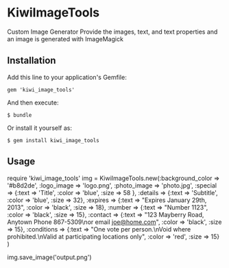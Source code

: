 # KiwiImageTools

Custom Image Generator
Provide the images, text, and text properties and an image is generated with ImageMagick

## Installation

Add this line to your application's Gemfile:

    gem 'kiwi_image_tools'

And then execute:

    $ bundle

Or install it yourself as:

    $ gem install kiwi_image_tools

## Usage

require 'kiwi_image_tools'
img = KiwiImageTools.new(:background_color => '#b8d2de', 
                         :logo_image => 'logo.png', 
                         :photo_image => 'photo.jpg', 
                         :special => {:text => 'Title', :color => 'blue', :size => 58 }, 
                         :details => {:text => 'Subtitle', :color => 'blue', :size => 32}, 
                         :expires => {:text => "Expires January 29th, 2013", :color => 'black', :size => 18}, 
                         :number => {:text => "Number 1123", :color => 'black', :size => 15}, 
                         :contact => {:text => "123 Mayberry Road, Anytown  Phone 867-5309\nor email joe@home.com", 
                                      :color => 'black', 
                                      :size => 15}, 
                         :conditions => {:text => "One vote per person.\nVoid where prohibited.\nValid at participating locations only", 
                                         :color => 'red', 
                                         :size => 15}
                         )

img.save_image('output.png')


